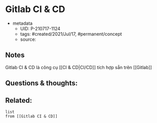 # Gitlab CI & CD

- metadata
	- UID: P-210717-1124
	- tags: #created/2021/Jul/17, #permanent/concept 
	- source: 

## Notes
 Gitlab CI & CD là công cụ [[CI & CD|CI/CD]] tích hợp sẵn trên [[Gitlab]]

## Questions & thoughts:


## Related:
```dataview
list
from [[Gitlab CI & CD]]
```